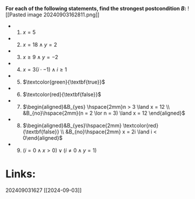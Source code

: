 **For each of the following statements, find the strongest postcondition $B$:**
![[Pasted image 20240903162811.png]]
- 1. $x = 5$
- 2. $x = 18 \land y = 2$
- 3. $x \ge 9 \land y = -2$
- 4. $x = 3(i \cdot -1) \land i \ge 1$ 
- 5. $\textcolor{green}{\textbf{true}}$
- 6. $\textcolor{red}{\textbf{false}}$
- 7. $\begin{aligned}&B_{yes} \hspace{2mm}n > 3 \land x = 12 \\ &B_{no}\hspace{2mm}(n = 2 \lor n = 3) \land x = 12 \end{aligned}$
- 8. $\begin{aligned}&B_{yes}\hspace{2mm} \textcolor{red}{\textbf{false}} \\ &B_{no}\hspace{2mm} x = 2i \land i < 0\end{aligned}$
- 9. $(i = 0 \land x > 0) \lor (i \neq 0 \land y = 1)$
# Links: 




202409031627
[[2024-09-03]]